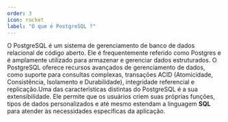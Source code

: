 ```yaml
---
order: 3
icon: rocket
label: "O que é PostgreSQL ?"
---
```


<!-- Ultima atualização: 24/09/2023 -->
<!-- Autor(es): Araújo -->

O PostgreSQL é um sistema de gerenciamento de banco de dados relacional de código aberto. Ele é frequentemente referido como Postgres e é amplamente utilizado para armazenar e gerenciar dados estruturados. O PostgreSQL oferece recursos avançados de gerenciamento de dados, como suporte para consultas complexas, transações ACID (Atomicidade, Consistência, Isolamento e Durabilidade), integridade referencial e replicação.Uma das características distintas do PostgreSQL é a sua extensibilidade. Ele permite que os usuários criem suas próprias funções, tipos de dados personalizados e até mesmo estendam a linguagem **SQL** para atender às necessidades específicas da aplicação. 